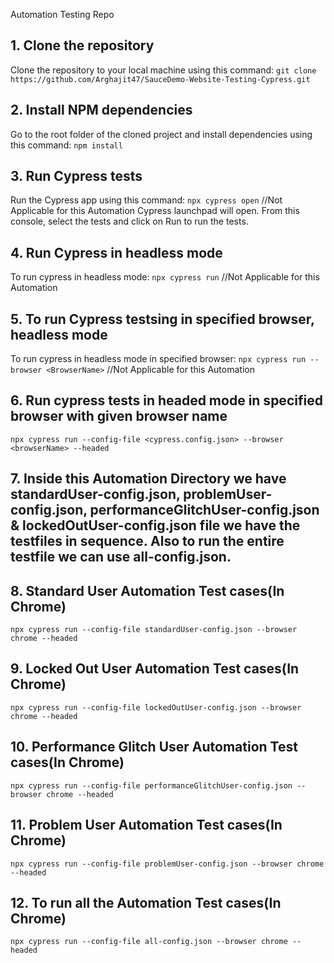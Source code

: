 Automation Testing Repo

## 1. Clone the repository

Clone the repository to your local machine using this command: `git clone https://github.com/Arghajit47/SauceDemo-Website-Testing-Cypress.git`

## 2. Install NPM dependencies

Go to the root folder of the cloned project and install dependencies using this command: `npm install`

## 3. Run Cypress tests

Run the Cypress app using this command: `npx cypress open` //Not Applicable for this Automation
Cypress launchpad will open. From this console, select the tests and click on Run to run the tests.

## 4. Run Cypress in headless mode

To run cypress in headless mode: `npx cypress run` //Not Applicable for this Automation

## 5. To run Cypress testsing in specified browser, headless mode

To run cypress in headless mode in specified browser: `npx cypress run --browser <BrowserName>` //Not Applicable for this Automation

## 6. Run cypress tests in headed mode in specified browser with given browser name

`npx cypress run --config-file <cypress.config.json> --browser <browserName> --headed`

## 7. Inside this Automation Directory we have standardUser-config.json, problemUser-config.json, performanceGlitchUser-config.json & lockedOutUser-config.json file we have the testfiles in sequence. Also to run the entire testfile we can use all-config.json.

## 8. Standard User Automation Test cases(In Chrome)

`npx cypress run --config-file standardUser-config.json --browser chrome --headed`

## 9. Locked Out User Automation Test cases(In Chrome)

`npx cypress run --config-file lockedOutUser-config.json --browser chrome --headed`

## 10. Performance Glitch User Automation Test cases(In Chrome)

`npx cypress run --config-file performanceGlitchUser-config.json --browser chrome --headed`

## 11. Problem User Automation Test cases(In Chrome)

`npx cypress run --config-file problemUser-config.json --browser chrome --headed`

## 12. To run all the Automation Test cases(In Chrome)

`npx cypress run --config-file all-config.json --browser chrome --headed`
